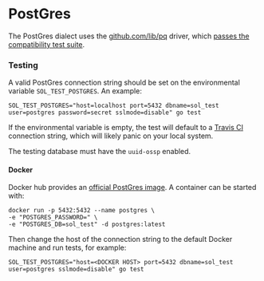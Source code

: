 # PostGres

The PostGres dialect uses the [github.com/lib/pq](https://github.com/lib/pq) driver, which [passes the compatibility test suite](https://github.com/golang/go/wiki/SQLDrivers).


### Testing

A valid PostGres connection string should be set on the environmental variable `SOL_TEST_POSTGRES`. An example:

    SOL_TEST_POSTGRES="host=localhost port=5432 dbname=sol_test user=postgres password=secret sslmode=disable" go test

If the environmental variable is empty, the test will default to a [Travis CI](https://docs.travis-ci.com/user/database-setup/#PostgreSQL) connection string, which will likely panic on your local system.

The testing database must have the `uuid-ossp` enabled.

#### Docker

Docker hub provides an [official PostGres image](https://hub.docker.com/_/postgres/). A container can be started with:

    docker run -p 5432:5432 --name postgres \
    -e "POSTGRES_PASSWORD=" \
    -e "POSTGRES_DB=sol_test" -d postgres:latest

Then change the host of the connection string to the default Docker machine and run tests, for example:

    SOL_TEST_POSTGRES="host=<DOCKER HOST> port=5432 dbname=sol_test user=postgres sslmode=disable" go test
